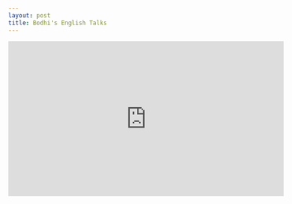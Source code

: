 ```yaml
---
layout: post
title: Bodhi's English Talks
---
```


<iframe width="560" height="315" src="https://www.youtube.com/embed/videoseries?list=PLXpnCiWH6eLWsQmeKB56z2aVBOq50sMyD" frameborder="0" allowfullscreen></iframe>
